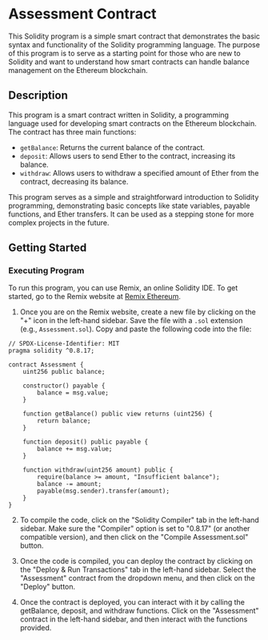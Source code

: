 # Assessment Contract

This Solidity program is a simple smart contract that demonstrates the basic syntax and functionality of the Solidity programming language. The purpose of this program is to serve as a starting point for those who are new to Solidity and want to understand how smart contracts can handle balance management on the Ethereum blockchain.

## Description

This program is a smart contract written in Solidity, a programming language used for developing smart contracts on the Ethereum blockchain. The contract has three main functions:

- `getBalance`: Returns the current balance of the contract.
- `deposit`: Allows users to send Ether to the contract, increasing its balance.
- `withdraw`: Allows users to withdraw a specified amount of Ether from the contract, decreasing its balance.

This program serves as a simple and straightforward introduction to Solidity programming, demonstrating basic concepts like state variables, payable functions, and Ether transfers. It can be used as a stepping stone for more complex projects in the future.

## Getting Started

### Executing Program

To run this program, you can use Remix, an online Solidity IDE. To get started, go to the Remix website at [Remix Ethereum](https://remix.ethereum.org/).

1. Once you are on the Remix website, create a new file by clicking on the "+" icon in the left-hand sidebar. Save the file with a `.sol` extension (e.g., `Assessment.sol`). Copy and paste the following code into the file:

```solidity
// SPDX-License-Identifier: MIT
pragma solidity ^0.8.17;

contract Assessment {
    uint256 public balance;

    constructor() payable {
        balance = msg.value;
    }

    function getBalance() public view returns (uint256) {
        return balance;
    }

    function deposit() public payable {
        balance += msg.value;
    }

    function withdraw(uint256 amount) public {
        require(balance >= amount, "Insufficient balance");
        balance -= amount;
        payable(msg.sender).transfer(amount);
    }
}
```
2. To compile the code, click on the "Solidity Compiler" tab in the left-hand sidebar. Make sure the "Compiler" option is set to "0.8.17" (or another compatible version), and then click on the "Compile Assessment.sol" button.

3. Once the code is compiled, you can deploy the contract by clicking on the "Deploy & Run Transactions" tab in the left-hand sidebar. Select the "Assessment" contract from the dropdown menu, and then click on the "Deploy" button.

4. Once the contract is deployed, you can interact with it by calling the getBalance, deposit, and withdraw functions. Click on the "Assessment" contract in the left-hand sidebar, and then interact with the functions provided.
